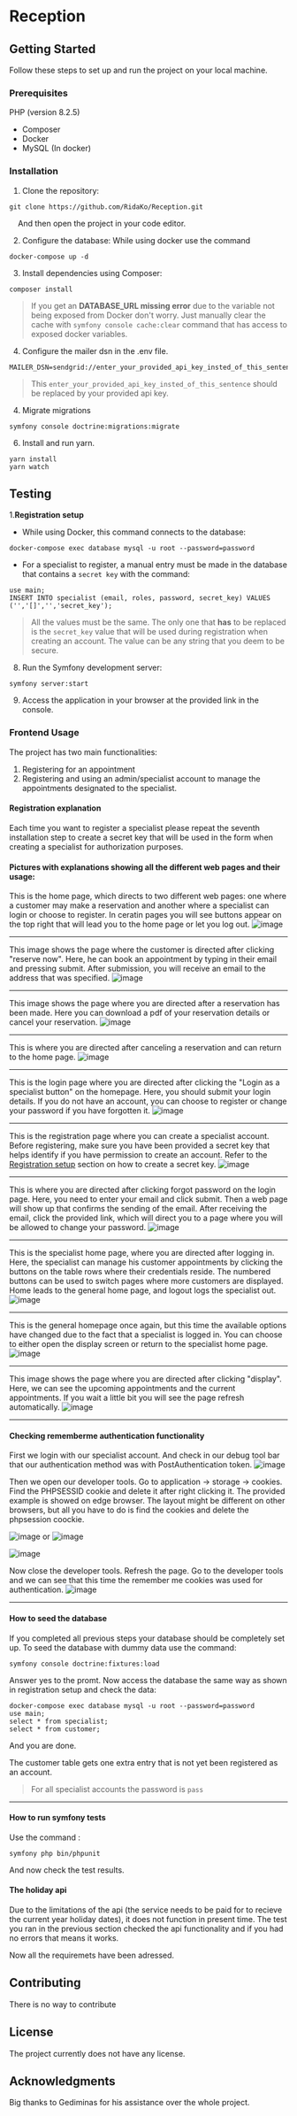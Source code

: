 # Reception

## Getting Started

Follow these steps to set up and run the project on your local machine.

### Prerequisites

PHP (version 8.2.5)
- Composer
- Docker
- MySQL (In docker)

### Installation

1. Clone the repository:

```
git clone https://github.com/RidaKo/Reception.git
```
    And then open the project in your code editor.

2. Configure the database:
While using docker use the command
```
docker-compose up -d
```

3. Install dependencies using Composer:

```
composer install
```
> If you get an **DATABASE_URL missing error** due to the variable not being exposed from Docker don't worry. Just manually clear the cache with 
    `symfony console cache:clear` command that has access to exposed docker variables.

4. Configure the mailer dsn in the .env file.
```
MAILER_DSN=sendgrid://enter_your_provided_api_key_insted_of_this_sentence@default
```
> This `enter_your_provided_api_key_insted_of_this_sentence` should be replaced by your provided api key.

4. Migrate migrations
 ```
 symfony console doctrine:migrations:migrate
 ```
6. Install and run yarn.
 ```
 yarn install
 yarn watch
 ```

## Testing
1.**Registration setup**
- While using Docker, this command connects to the database: 
```
docker-compose exec database mysql -u root --password=password
```
- For a specialist to register, a manual entry must be made in the database that contains a `secret key` with the command:
```
use main;
INSERT INTO specialist (email, roles, password, secret_key) VALUES ('','[]','','secret_key');
```
> All the values must be the same. The only one that **has** to be replaced is the `secret_key` value that will be used during registration when creating an account. The value can be any string that you deem to be secure.

8. Run the Symfony development server:

```
symfony server:start
```

9. Access the application in your browser at the provided link in the console.

### Frontend Usage

The project has two main functionalities:
1) Registering for an appointment
2) Registering and using an admin/specialist account to manage the appointments designated to the specialist.

#### Registration explanation
Each time you want to register a specialist please repeat the seventh installation step to create a secret key that will be used in the form when creating a specialist for authorization purposes.



#### Pictures with explanations showing all the different web pages and their usage:
This is the home page, which directs to two different web pages: one where a customer may make a reservation and another where a specialist can login or choose to register. In ceratin pages you will see buttons appear on the top right that will lead you to the home page or let you log out.
![image](https://github.com/RidaKo/Reception/assets/113443126/b2cdf6d8-d215-448d-8cd5-ef4b97aa28cf)

---
This image shows the page where the customer is directed after clicking "reserve now". Here, he can book an appointment by typing in their email and pressing submit. After submission, you will receive an email to the address that was specified.
![image](https://github.com/RidaKo/Reception/assets/113443126/d221cdbc-7683-4fe8-bb8d-bfa61a2af2c6)

---
This image shows the page where you are directed after a reservation has been made. Here you can download a pdf of your reservation details or cancel your reservation.
![image](https://github.com/RidaKo/Reception/assets/113443126/e646d832-0a43-4967-8b30-72ec99203830)

---
This is where you are directed after canceling a reservation and can return to the home page.
![image](https://github.com/RidaKo/Reception/assets/113443126/8e4c9fda-33c1-4d84-8cc7-1c4ee0c01950)

---
This is the login page where you are directed after clicking the "Login as a specialist button" on the homepage. Here, you should submit your login details. If you do not have an account, you can choose to register or change your password if you have forgotten it.
![image](https://github.com/RidaKo/Reception/assets/113443126/b08ece9e-b60a-4393-81b5-b848d39f45ad)

---
This is the registration page where you can create a specialist account. Before registering, make sure you have been provided a secret key that helps identify if you have permission to create an account. Refer to the [Registration setup](#registration-explanation) section on how to create a secret key.
![image](https://github.com/RidaKo/Reception/assets/113443126/9f4f5227-1f99-4ff6-8951-8a8d12d5a77c)

---
This is where you are directed after clicking forgot password on the login page. Here, you need to enter your email and click submit. Then a web page will show up that confirms the sending of the email. After receiving the email, click the provided link, which will direct you to a page where you will be allowed to change your password.
![image](https://github.com/RidaKo/Reception/assets/113443126/abae7f25-636f-49c5-a4ed-8abfb9e3000b)

---
This is the specialist home page, where you are directed after logging in. Here, the specialist can manage his customer appointments by clicking the buttons on the table rows where their credentials reside. The numbered buttons can be used to switch pages where more customers are displayed. Home leads to the general home page, and logout logs the specialist out.
![image](https://github.com/RidaKo/Reception/assets/113443126/d98fb413-3a81-4e8f-9b24-b5f78a8d49a6)

---
This is the general homepage once again, but this time the available options have changed due to the fact that a specialist is logged in. You can choose to either open the display screen or return to the specialist home page.
![image](https://github.com/RidaKo/Reception/assets/113443126/99a08c5a-1a5c-40eb-8700-0b6a8fd247de)

---
This image shows the page where you are directed after clicking "display". Here, we can see the upcoming appointments and the current appointments. If you wait a little bit you will see the page refresh automatically.
![image](https://github.com/RidaKo/Reception/assets/113443126/ae3a372d-774d-4443-a202-088e391bbba6)

---

#### Checking rememberme authentication functionality
First we login with our specialist account. And check in our debug tool bar that our authentication method was with PostAuthentication token.
![image](https://github.com/RidaKo/Reception/assets/113443126/54a74b51-7366-41aa-901c-199e30d76044)


Then we open our developer tools. Go to application -> storage -> cookies. Find the PHPSESSID cookie and delete it after right clicking it.  The provided example is showed on edge browser. The layout might be different on other browsers, but all you have to do is find the cookies and delete the phpsession coockie.

![image](https://github.com/RidaKo/Reception/assets/113443126/5b2ad7a4-d426-4b60-aecf-438675f4a826)
or
![image](https://github.com/RidaKo/Reception/assets/113443126/f06d2703-de2b-437b-b4ce-8322f84d7480)

![image](https://github.com/RidaKo/Reception/assets/113443126/5023bceb-bd2c-4dc0-acd3-59ab5c797124)

Now close the developer tools. Refresh the page. Go to the developer tools and we can see that this time the remember me cookies was used for authentication.
![image](https://github.com/RidaKo/Reception/assets/113443126/f0749095-3ce1-4ee2-8a9f-2f7979b91dbd)

---

#### How to seed the database
If you completed all previous steps your database should be completely set up.
To seed the database with dummy data use the command:
```
symfony console doctrine:fixtures:load
```
Answer yes to the promt. Now access the database the same way as shown in registration setup and check the data:
```
docker-compose exec database mysql -u root --password=password
use main;
select * from specialist;
select * from customer;
```
And you are done.

The customer table gets one extra entry that is not yet been registered as an account.

> For all specialist accounts the password is `pass`

---

#### How to run symfony tests
Use the command :
```
symfony php bin/phpunit
```
And now check the test results.

#### The holiday api
Due to the limitations of the api (the service needs to be paid for to recieve the current year holiday dates), it does not function in present time. The test you ran in the previous section checked the api functionality and if you had no errors that means it works.


Now all the requiremets have been adressed.


## Contributing
There is no way to contribute

## License
The project currently does not have any license.

## Acknowledgments
Big thanks to Gediminas for his assistance over the whole project.

